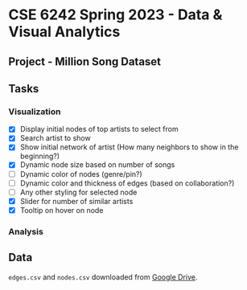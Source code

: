# CSE 6242 Spring 2023 - Data & Visual Analytics

## Project - Million Song Dataset

## Tasks

### Visualization

- [x] Display initial nodes of top artists to select from
- [x] Search artist to show
- [x] Show initial network of artist (How many neighbors to show in the beginning?)
- [x] Dynamic node size based on number of songs
- [ ] Dynamic color of nodes (genre/pin?)
- [ ] Dynamic color and thickness of edges (based on collaboration?)
- [ ] Any other styling for selected node
- [x] Slider for number of similar artists
- [x] Tooltip on hover on node

### Analysis

## Data

`edges.csv` and `nodes.csv` downloaded from [Google Drive](https://drive.google.com/drive/folders/1YSNuRQ7hROi0GIUJBAjeSklNeyk_DYqg?usp=share_link).
